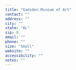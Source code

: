 ```yaml
---
title: "Gadsden Museum of Art"
contact: ""
address: ""
city: ""
state: "AL"
zip: 0
email: ""
phone: ""
size: "Small"
website: ""
accessibility: ""
notes: ""
--- 
```

